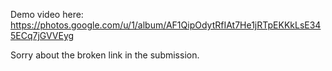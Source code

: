 Demo video here: https://photos.google.com/u/1/album/AF1QipOdytRfIAt7He1jRTpEKKkLsE345ECq7jGVVEyg

Sorry about the broken link in the submission.